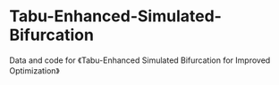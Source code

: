 # Tabu-Enhanced-Simulated-Bifurcation

Data and code for 《Tabu-Enhanced Simulated Bifurcation for Improved Optimization》
